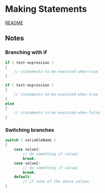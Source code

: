 # Making Statements

[README](../README.md)

## Notes

### Branching with if
``` cpp
if ( test-expression )
{ 
    // statements-to-be-executed-when-true 
}

if ( test-expression )
{
    // statements-to-be-executed-when-true
}
else
{
    // statements-to-be-executed-when-false
}

```

### Switching branches
``` cpp
switch ( variableName )
{
    case value1:
        // do something if value1
        break;
    case value2:
        // do something if value2
        break;
    default:
        // if none of the above values
}
```